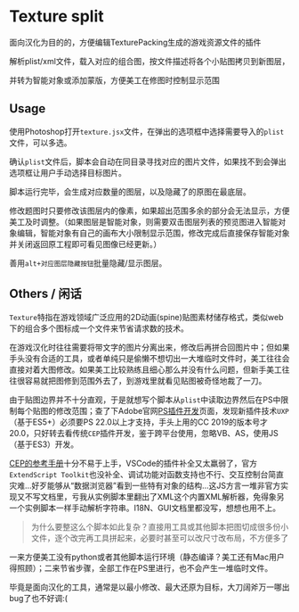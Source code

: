 # Texture split

面向汉化为目的的，方便编辑TexturePacking生成的游戏资源文件的插件

解析plist/xml文件，载入对应的组合图，按文件描述将各个小贴图拷贝到新图层，

并转为智能对象或添加蒙版，方便美工在修图时控制显示范围

## Usage

使用Photoshop打开`texture.jsx`文件，在弹出的选项框中选择需要导入的`plist`文件，可以多选。

确认`plist`文件后，脚本会自动在同目录寻找对应的图片文件，如果找不到会弹出选项框让用户手动选择目标图片。

脚本运行完毕，会生成对应数量的图层，以及隐藏了的原图在最底层。

修改题图时只要修改该图层内的像素，如果超出范围多余的部分会无法显示，方便美工及时调整。（如果图层是智能对象，则需要双击图层列表的预览图进入智能对象编辑，智能对象有自己的画布大小限制显示范围，修改完成后直接保存智能对象并关闭返回原工程即可看见图像已经更新。）

善用`alt+对应图层隐藏按钮`批量隐藏/显示图层。

## Others / 闲话

`Texture`特指在游戏领域广泛应用的2D动画(spine)贴图素材储存格式，类似web下的组合多个图标成一个文件来节省请求数的技术。

在游戏汉化时往往需要将带文字的图片分离出来，修改后再拼合回图片中；但如果手头没有合适的工具，或者单纯只是偷懒不想切出一大堆临时文件时，美工往往会直接对着大图修改。如果美工比较熟练且细心那么并没有什么问题，但新手美工往往很容易就把图修到范围外去了，到游戏里就看见贴图被奇怪地裁了一刀。

由于贴图边界并不十分直观，于是就想写个脚本从`plist`中读取边界然后在PS中限制每个贴图的修改范围；查了下Adobe官网[PS插件开发](https://www.adobe.io/photoshop/)页面，发现新插件技术`UXP`（基于ES5+）必须要PS 22.0以上才支持，手头上用的CC 2019的版本号才20.0，只好转去看传统`CEP`插件开发，鉴于跨平台使用，忽略VB、AS，使用JS（基于ES3）开发。

[CEP的参考手册](https://www.adobe.com/devnet/photoshop/scripting.html)十分不易于上手，VSCode的插件补全又太羸弱了，官方`ExtendScript Toolkit`也没补全、调试功能对函数支持也不行、交互控制台简直灾难…好歹能够从“数据浏览器”看到一些特有对象的结构…这JS方言一堆非官方实现又不写文档里，亏我从实例脚本里翻出了XML这个内置XML解析器，免得象另一个实例脚本一样手动解析字符串。I18N、GUI文档里都没写，想想也用不上。

> 为什么要整这么个脚本如此复杂？直接用工具或其他脚本把图切成很多份小文件，逐个改完再工具拼起来，必要时甚至可以改尺寸改布局，不方便多了

一来方便美工没有python或者其他脚本运行环境（静态编译？美工还有Mac用户得照顾）；二来节省步骤，全部工作在PS里进行，也不会产生一堆临时文件。

毕竟是面向汉化的工具，通常是以最小修改、最大还原为目标，大刀阔斧万一哪出bug了也不好调:(
